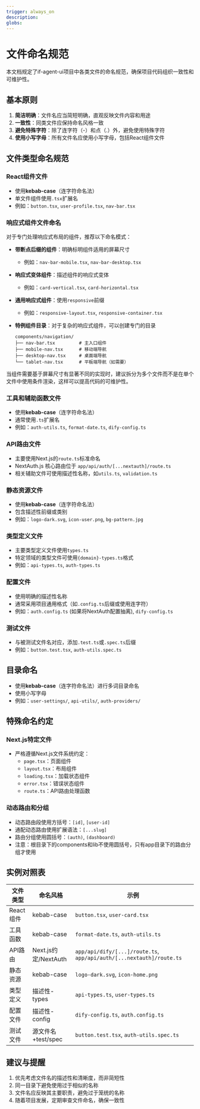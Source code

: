```yaml
---
trigger: always_on
description: 
globs: 
---
```

# 文件命名规范

本文档规定了if-agent-ui项目中各类文件的命名规范，确保项目代码组织一致性和可维护性。

## 基本原则

1. **简洁明确**：文件名应当简短明确，直观反映文件内容和用途
2. **一致性**：同类文件应保持命名风格一致
3. **避免特殊字符**：除了连字符（-）和点（.）外，避免使用特殊字符
4. **使用小写字母**：所有文件名应使用小写字母，包括React组件文件

## 文件类型命名规范

### React组件文件

- 使用**kebab-case**（连字符命名法）
- 单文件组件使用`.tsx`扩展名
- 例如：`button.tsx`, `user-profile.tsx`, `nav-bar.tsx`

### 响应式组件文件命名

对于专门处理响应式布局的组件，推荐以下命名模式：

- **带断点后缀的组件**：明确标明组件适用的屏幕尺寸
  - 例如：`nav-bar-mobile.tsx`, `nav-bar-desktop.tsx`

- **响应式变体组件**：描述组件的响应式变体
  - 例如：`card-vertical.tsx`, `card-horizontal.tsx`

- **通用响应式组件**：使用`responsive`前缀
  - 例如：`responsive-layout.tsx`, `responsive-container.tsx`

- **特例组件目录**：对于复杂的响应式组件，可以创建专门的目录
  ```
  components/navigation/
  ├── nav-bar.tsx         # 主入口组件
  ├── mobile-nav.tsx      # 移动端导航
  ├── desktop-nav.tsx     # 桌面端导航
  └── tablet-nav.tsx      # 平板端导航（如需要）
  ```

当组件需要基于屏幕尺寸有显著不同的实现时，建议拆分为多个文件而不是在单个文件中使用条件渲染，这样可以提高代码的可维护性。

### 工具和辅助函数文件

- 使用**kebab-case**（连字符命名法）
- 通常使用`.ts`扩展名
- 例如：`auth-utils.ts`, `format-date.ts`, `dify-config.ts`

### API路由文件

- 主要使用Next.js的`route.ts`标准命名
- NextAuth.js 核心路由位于 `app/api/auth/[...nextauth]/route.ts`
- 相关辅助文件可使用描述性名称，如`utils.ts`, `validation.ts`

### 静态资源文件

- 使用**kebab-case**（连字符命名法）
- 包含描述性前缀或类别
- 例如：`logo-dark.svg`, `icon-user.png`, `bg-pattern.jpg`

### 类型定义文件

- 主要类型定义文件使用`types.ts`
- 特定领域的类型文件可使用`{domain}-types.ts`格式
- 例如：`api-types.ts`, `auth-types.ts`

### 配置文件

- 使用明确的描述性名称
- 通常采用项目通用格式（如`.config.ts`后缀或使用连字符）
- 例如：`auth.config.ts` (如果将NextAuth配置抽离), `dify-config.ts`

### 测试文件

- 与被测试文件名对应，添加`.test.ts`或`.spec.ts`后缀
- 例如：`button.test.tsx`, `auth-utils.spec.ts`

## 目录命名

- 使用**kebab-case**（连字符命名法）进行多词目录命名
- 使用小写字母
- 例如：`user-settings/`, `api-utils/`, `auth-providers/`

## 特殊命名约定

### Next.js特定文件

- 严格遵循Next.js文件系统约定：
  - `page.tsx`：页面组件
  - `layout.tsx`：布局组件
  - `loading.tsx`：加载状态组件
  - `error.tsx`：错误状态组件
  - `route.ts`：API路由处理函数

### 动态路由和分组

- 动态路由段使用方括号：`[id]`, `[user-id]`
- 通配动态路由使用扩展语法：`[...slug]`
- 路由分组使用圆括号：`(auth)`, `(dashboard)`
- 注意：根目录下的components和lib不使用圆括号，只有app目录下的路由分组才使用

## 实例对照表

| 文件类型 | 命名风格 | 示例 |
|---|---|---|
| React组件 | kebab-case | `button.tsx`, `user-card.tsx` |
| 工具函数 | kebab-case | `format-date.ts`, `auth-utils.ts` |
| API路由 | Next.js约定/NextAuth | `app/api/dify/[...]/route.ts`, `app/api/auth/[...nextauth]/route.ts` |
| 静态资源 | kebab-case | `logo-dark.svg`, `icon-home.png` |
| 类型定义 | 描述性-types | `api-types.ts`, `user-types.ts` |
| 配置文件 | 描述性-config | `dify-config.ts`, `auth.config.ts` |
| 测试文件 | 源文件名+test/spec | `button.test.tsx`, `auth-utils.spec.ts` |

## 建议与提醒

1. 优先考虑文件名的描述性和清晰度，而非简短性
2. 同一目录下避免使用过于相似的名称
3. 文件名应反映其主要职责，避免过于笼统的名称
4. 随着项目发展，定期审查文件命名，确保一致性
